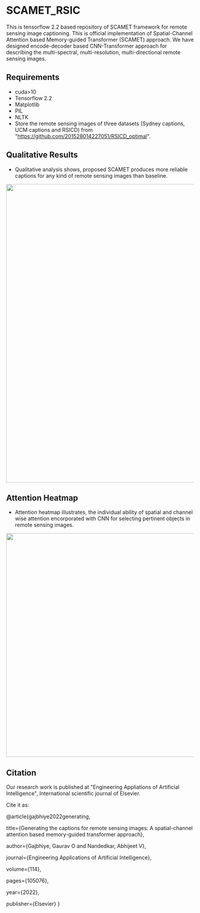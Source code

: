 # SCAMET_RSIC
This is tensorflow 2.2 based repository of SCAMET framework for remote sensing image captioning.
This is official implementation of Spatial-Channel Attention based Memory-guided Transformer (SCAMET) approach.
We have designed encode-decoder based CNN-Transformer approach for describing the multi-spectral, multi-resolution, multi-directional remote sensing images.



## Requirements
- cuda>10
- Tensorflow 2.2
- Matplotlib
- PIL
- NLTK
- Store the remote sensing images of three datasets (Sydney captions, UCM captions and RSICD) from "https://github.com/201528014227051/RSICD_optimal".



## Qualitative Results
- Qualitative analysis shows, proposed SCAMET produces more reliable captions for any kind of remote sensing images than baseline.
<img src="https://user-images.githubusercontent.com/34480222/174289021-c3380b16-0238-4f80-a8c8-65342dc66679.png" width="600" height="800" />

## Attention Heatmap
- Attention heatmap illustrates, the individual ability of spatial and channel wise attention encorporated with CNN for selecting pertinent objects in remote sensing images.
<img src="https://user-images.githubusercontent.com/34480222/174290699-822f3c98-ed44-41e6-a1b1-0de36d966507.png" width="600" height="600" />

## Citation
Our research work is published at "Engineering Appliations of Artificial Intelligence", International scientific journal of Elsevier.

Cite it as:


@article{gajbhiye2022generating,

  title={Generating the captions for remote sensing images: A spatial-channel attention based memory-guided transformer approach},
  
  author={Gajbhiye, Gaurav O and Nandedkar, Abhijeet V},
  
  journal={Engineering Applications of Artificial Intelligence},
  
  volume={114},
  
  pages={105076},
  
  year={2022},
  
  publisher={Elsevier}
}
